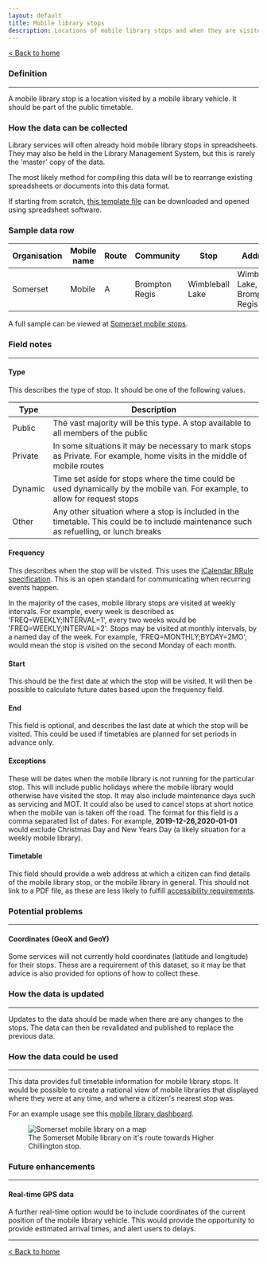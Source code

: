 ```yaml
---
layout: default
title: Mobile library stops
description: Locations of mobile library stops and when they are visited
---
```


[&lt; Back to home](./)

### Definition

---

A mobile library stop is a location visited by a mobile library vehicle. It should be part of the public timetable.

### How the data can be collected

Library services will often already hold mobile library stops in spreadsheets. They may also be held in the Library Management System, but this is rarely the 'master' copy of the data.

The most likely method for compiling this data will be to rearrange existing spreadsheets or documents into this data format.

If starting from scratch, [this template file](https://raw.githubusercontent.com/LibrariesHacked/schema-librarydata/master/templates/mobile_library_stops.csv) can be downloaded and opened using spreadsheet software.

### Sample data row

| Organisation | Mobile name | Route | Community | Stop | Address | Postcode | GeoX | GeoY | Day | Type | Arrival | Departure | Frequency | Start | End | Exceptions | Timetable |
| ------------ | ----------- | ----- | --------- | ---- | ------- | -------- | ---- | ---- | --- | ---- | ------- | --------- | --------- | ----- | --- | ---------- | --------- |
| Somerset | Mobile | A | Brompton Regis | Wimbleball Lake | Wimbleball Lake, Brompton Regis | TA22 9NU | -3.47537 | 51.064823 | Tuesday | Public | 10:05 | 10:20 | FREQ=WEEKLY;INTERVAL=4 | 2019-11-12 |  |  | Link to webpage |

A full sample can be viewed at [Somerset mobile stops](https://github.com/LibrariesHacked/schema-librarydata/blob/master/data/mobile_library_stops_somerset.csv).

### Field notes

---

#### Type

This describes the type of stop. It should be one of the following values.

| Type | Description |
| ---- | ----------- |
| Public | The vast majority will be this type. A stop available to all members of the public |
| Private | In some situations it may be necessary to mark stops as Private. For example, home visits in the middle of mobile routes |
| Dynamic | Time set aside for stops where the time could be used dynamically by the mobile van. For example, to allow for request stops |
| Other | Any other situation where a stop is included in the timetable. This could be to include maintenance such as refuelling, or lunch breaks |

#### Frequency 

This describes when the stop will be visited. This uses the [iCalendar RRule specification](https://icalendar.org/iCalendar-RFC-5545/3-8-5-3-recurrence-rule.html). This is an open standard for communicating when recurring events happen.

In the majority of the cases, mobile library stops are visited at weekly intervals. For example, every week is described as 'FREQ=WEEKLY;INTERVAL=1', every two weeks would be 'FREQ=WEEKLY;INTERVAL=2'. Stops may be visited at monthly intervals, by a named day of the week. For example, 'FREQ=MONTHLY;BYDAY=2MO', would mean the stop is visited on the second Monday of each month.

#### Start

This should be the first date at which the stop will be visited. It will then be possible to calculate future dates based upon the frequency field.
 
#### End

This field is optional, and describes the last date at which the stop will be visited. This could be used if timetables are planned for set periods in advance only.

#### Exceptions

These will be dates when the mobile library is not running for the particular stop. This will include public holidays where the mobile library would otherwise have visited the stop. It may also include maintenance days such as servicing and MOT. It could also be used to cancel stops at short notice when the mobile van is taken off the road. The format for this field is a comma separated list of dates. For example, **2019-12-26,2020-01-01** would exclude Christmas Day and New Years Day (a likely situation for a weekly mobile library).

#### Timetable

This field should provide a web address at which a citizen can find details of the mobile library stop, or the mobile library in general. This should not link to a PDF file, as these are less likely to fulfill [accessibility requirements](https://gds.blog.gov.uk/2018/07/16/why-gov-uk-content-should-be-published-in-html-and-not-pdf/).

### Potential problems

---

#### Coordinates (GeoX and GeoY)

Some services will not currently hold coordinates (latitude and longitude) for their stops. These are a requirement of this dataset, so it may be that advice is also provided for options of how to collect these.

### How the data is updated

---

Updates to the data should be made when there are any changes to the stops. The data can then be revalidated and published to replace the previous data.

### How the data could be used

---

This data provides full timetable information for mobile library stops. It would be possible to create a national view of mobile libraries that displayed where they were at any time, and where a citizen's nearest stop was.

For an example usage see this [mobile library dashboard](https://www.mobilelibraries.org).

<figure>
    <img src="{{site.url}}/images/mobile_library_stops_somerset.png" alt="Somerset mobile library on a map"/>
    <figcaption>The Somerset Mobile library on it's route towards Higher Chillington stop.</figcaption>
</figure>

### Future enhancements

---

#### Real-time GPS data

A further real-time option would be to include coordinates of the current position of the mobile library vehicle. This would provide the opportunity to provide estimated arrival times, and alert users to delays.

---

[&lt; Back to home](./)

